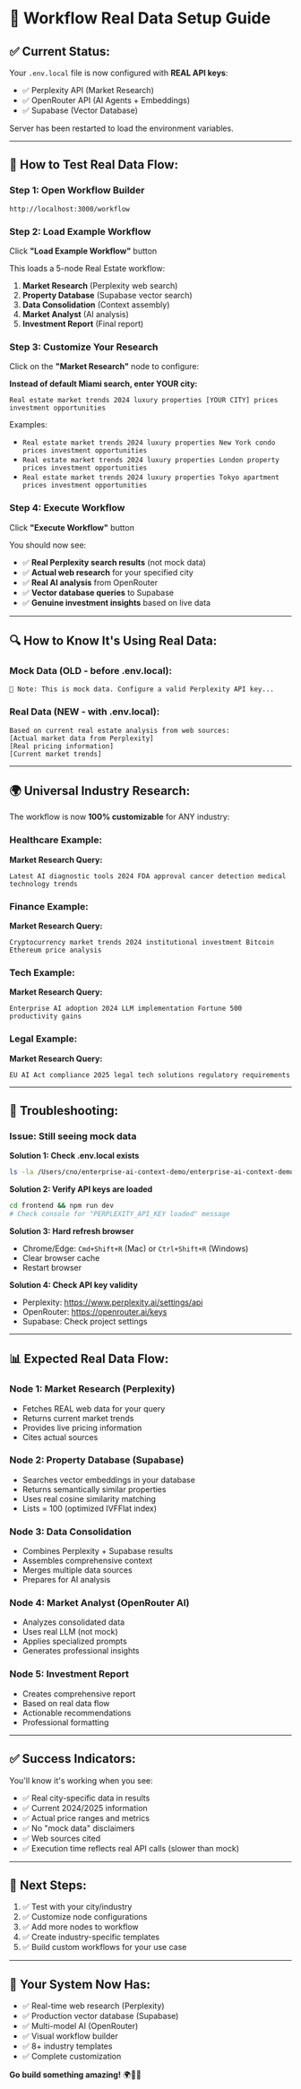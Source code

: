 # 🚀 Workflow Real Data Setup Guide

## ✅ **Current Status:**

Your `.env.local` file is now configured with **REAL API keys**:
- ✅ Perplexity API (Market Research)
- ✅ OpenRouter API (AI Agents + Embeddings)  
- ✅ Supabase (Vector Database)

Server has been restarted to load the environment variables.

---

## 🎯 **How to Test Real Data Flow:**

### **Step 1: Open Workflow Builder**
```
http://localhost:3000/workflow
```

### **Step 2: Load Example Workflow**
Click **"Load Example Workflow"** button

This loads a 5-node Real Estate workflow:
1. **Market Research** (Perplexity web search)
2. **Property Database** (Supabase vector search)
3. **Data Consolidation** (Context assembly)
4. **Market Analyst** (AI analysis)
5. **Investment Report** (Final report)

### **Step 3: Customize Your Research**
Click on the **"Market Research"** node to configure:

**Instead of default Miami search, enter YOUR city:**
```
Real estate market trends 2024 luxury properties [YOUR CITY] prices investment opportunities
```

Examples:
- `Real estate market trends 2024 luxury properties New York condo prices investment opportunities`
- `Real estate market trends 2024 luxury properties London property prices investment opportunities`
- `Real estate market trends 2024 luxury properties Tokyo apartment prices investment opportunities`

### **Step 4: Execute Workflow**
Click **"Execute Workflow"** button

You should now see:
- ✅ **Real Perplexity search results** (not mock data)
- ✅ **Actual web research** for your specified city
- ✅ **Real AI analysis** from OpenRouter
- ✅ **Vector database queries** to Supabase
- ✅ **Genuine investment insights** based on live data

---

## 🔍 **How to Know It's Using Real Data:**

### **Mock Data (OLD - before .env.local):**
```
🔧 Note: This is mock data. Configure a valid Perplexity API key...
```

### **Real Data (NEW - with .env.local):**
```
Based on current real estate analysis from web sources:
[Actual market data from Perplexity]
[Real pricing information]
[Current market trends]
```

---

## 🌍 **Universal Industry Research:**

The workflow is now **100% customizable** for ANY industry:

### **Healthcare Example:**
**Market Research Query:**
```
Latest AI diagnostic tools 2024 FDA approval cancer detection medical technology trends
```

### **Finance Example:**
**Market Research Query:**
```
Cryptocurrency market trends 2024 institutional investment Bitcoin Ethereum price analysis
```

### **Tech Example:**
**Market Research Query:**
```
Enterprise AI adoption 2024 LLM implementation Fortune 500 productivity gains
```

### **Legal Example:**
**Market Research Query:**
```
EU AI Act compliance 2025 legal tech solutions regulatory requirements
```

---

## 🔧 **Troubleshooting:**

### **Issue: Still seeing mock data**

**Solution 1: Check .env.local exists**
```bash
ls -la /Users/cno/enterprise-ai-context-demo/enterprise-ai-context-demo-1/frontend/.env.local
```

**Solution 2: Verify API keys are loaded**
```bash
cd frontend && npm run dev
# Check console for "PERPLEXITY_API_KEY loaded" message
```

**Solution 3: Hard refresh browser**
- Chrome/Edge: `Cmd+Shift+R` (Mac) or `Ctrl+Shift+R` (Windows)
- Clear browser cache
- Restart browser

**Solution 4: Check API key validity**
- Perplexity: https://www.perplexity.ai/settings/api
- OpenRouter: https://openrouter.ai/keys
- Supabase: Check project settings

---

## 📊 **Expected Real Data Flow:**

### **Node 1: Market Research (Perplexity)**
- Fetches REAL web data for your query
- Returns current market trends
- Provides live pricing information
- Cites actual sources

### **Node 2: Property Database (Supabase)**
- Searches vector embeddings in your database
- Returns semantically similar properties
- Uses real cosine similarity matching
- Lists = 100 (optimized IVFFlat index)

### **Node 3: Data Consolidation**
- Combines Perplexity + Supabase results
- Assembles comprehensive context
- Merges multiple data sources
- Prepares for AI analysis

### **Node 4: Market Analyst (OpenRouter AI)**
- Analyzes consolidated data
- Uses real LLM (not mock)
- Applies specialized prompts
- Generates professional insights

### **Node 5: Investment Report**
- Creates comprehensive report
- Based on real data flow
- Actionable recommendations
- Professional formatting

---

## ✅ **Success Indicators:**

You'll know it's working when you see:
- ✅ Real city-specific data in results
- ✅ Current 2024/2025 information
- ✅ Actual price ranges and metrics
- ✅ No "mock data" disclaimers
- ✅ Web sources cited
- ✅ Execution time reflects real API calls (slower than mock)

---

## 🎯 **Next Steps:**

1. ✅ Test with your city/industry
2. ✅ Customize node configurations
3. ✅ Add more nodes to workflow
4. ✅ Create industry-specific templates
5. ✅ Build custom workflows for your use case

---

## 🚀 **Your System Now Has:**

- ✅ Real-time web research (Perplexity)
- ✅ Production vector database (Supabase)
- ✅ Multi-model AI (OpenRouter)
- ✅ Visual workflow builder
- ✅ 8+ industry templates
- ✅ Complete customization

**Go build something amazing!** 🌍🤖💪
